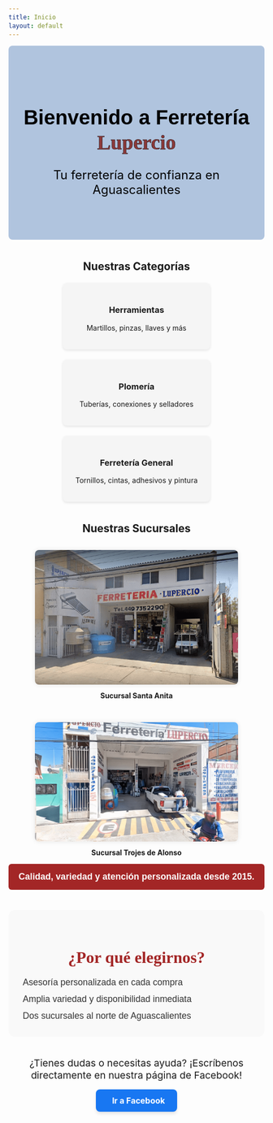 ```yaml
---
title: Inicio
layout: default
---
```


<!-- Hero Banner -->
<div style="background-color: #B0C4DE; color: white; padding: 60px 20px; text-align: center; border-radius: 8px;">
  <h1 style="font-size: 2.5rem; text-align: center;">
  <span style="font-family: 'Poppins', sans-serif; color: #000;">Bienvenido a Ferretería</span>
  <span style="font-family: 'Alfa Slab One', serif; color: #8B3A3A; -webkit-text-stroke: 0.5px black; text-transform: none;"> Lupercio</span>
</h1>
  <p style="font-size: 1.5rem; color: black;">Tu ferretería de confianza en Aguascalientes</p>
</div>

<!-- Featured Categories -->
<div style="margin: 40px 0;">
  <h2 style="text-align: center; margin-bottom: 20px;">Nuestras Categorías</h2>
  <div style="display: flex; flex-wrap: wrap; justify-content: center; gap: 20px;">
    <div style="background-color: #f5f5f5; padding: 20px; width: 250px; text-align: center; border-radius: 8px; box-shadow: 0 2px 5px rgba(0,0,0,0.1);">
      <i class="fas fa-tools" style="font-size: 2rem; color: #a32626;"></i>
      <h3>Herramientas</h3>
      <p>Martillos, pinzas, llaves y más</p>
    </div>
    <div style="background-color: #f5f5f5; padding: 20px; width: 250px; text-align: center; border-radius: 8px; box-shadow: 0 2px 5px rgba(0,0,0,0.1);">
      <i class="fas fa-shower" style="font-size: 2rem; color: #a32626;"></i>
      <h3>Plomería</h3>
      <p>Tuberías, conexiones y selladores</p>
    </div>
    <div style="background-color: #f5f5f5; padding: 20px; width: 250px; text-align: center; border-radius: 8px; box-shadow: 0 2px 5px rgba(0,0,0,0.1);">
      <i class="fas fa-screwdriver" style="font-size: 2rem; color: #a32626;"></i>
      <h3>Ferretería General</h3>
      <p>Tornillos, cintas, adhesivos y pintura</p>
    </div>
  </div>
</div>

<!-- Sucursales -->
  <h2 style="text-align: center; margin-bottom: 20px;">Nuestras Sucursales</h2>

<div style="display: flex; flex-wrap: wrap; justify-content: center; gap: 30px; margin-top: 30px;">

  <div style="max-width: 400px; text-align: center;">
    <img src="/assets/ferreteriasantaanita.png" alt="Sucursal Santa Anita" style="width: 100%; border-radius: 8px; box-shadow: 0 0 10px rgba(0,0,0,0.1);" />
    <p style="margin-top: 10px;"><strong>Sucursal Santa Anita</strong></p>
  </div>

  <div style="max-width: 400px; text-align: center;">
    <img src="/assets/trojesdealonso.png" alt="Sucursal Trojes de Alonso" style="width: 100%; border-radius: 8px; box-shadow: 0 0 10px rgba(0,0,0,0.1);" />
    <p style="margin-top: 10px;"><strong>Sucursal Trojes de Alonso</strong></p>
  </div>

</div>

<!-- Promotional Strip -->
<div style="background-color: #a32626; color: white; text-align: center; padding: 15px; border-radius: 6px; font-family: 'Poppins', sans-serif; font-size: 1.1rem;">
  <strong>Calidad, variedad y atención personalizada desde 2015.</strong>
</div>

<!-- Why Choose Us -->
<div style="margin: 40px 0; padding: 30px 20px; background-color: #f9f9f9; border-radius: 12px; text-align: center;">
  <h2 style="font-family: 'Georgia', serif; font-size: 2rem; color: #a32626; margin-bottom: 20px;">
    ¿Por qué elegirnos?
  </h2>
  <ul style="max-width: 600px; margin: 0 auto; list-style: none; padding: 0; font-size: 1.1rem; font-family: 'Arial', sans-serif; color: #333; text-align: left;">
    <li style="margin-bottom: 12px;"><i class="fas fa-check-circle" style="color: #a32626; margin-right: 8px;"></i>Asesoría personalizada en cada compra</li>
    <li style="margin-bottom: 12px;"><i class="fas fa-check-circle" style="color: #a32626; margin-right: 8px;"></i>Amplia variedad y disponibilidad inmediata</li>
    <li><i class="fas fa-check-circle" style="color: #a32626; margin-right: 8px;"></i>Dos sucursales al norte de Aguascalientes</li>
  </ul>
</div>

<div style="text-align: center; margin-top: 2rem;">
  <p style="font-size: 1.2rem; margin-bottom: 1rem;">
    ¿Tienes dudas o necesitas ayuda? ¡Escríbenos directamente en nuestra página de Facebook!
  </p>
  <a href="https://www.facebook.com/profile.php?id=100054115195835" target="_blank" rel="noopener noreferrer"
     style="display: inline-block; background-color: #1877F2; color: white; font-weight: bold; padding: 12px 24px; border-radius: 8px; text-decoration: none; font-size: 1rem; box-shadow: 0 4px 6px rgba(0,0,0,0.1); transition: background-color 0.3s;">
    <i class="fab fa-facebook-f" style="margin-right: 8px;"></i> Ir a Facebook
  </a>
</div>






